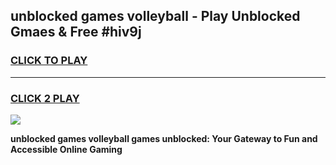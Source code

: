 
## unblocked games volleyball - Play Unblocked Gmaes & Free #hiv9j
<h3>
<a href="https://news.freeplayer.one?title=unblocked_games_volleyball&ref=03M">CLICK TO PLAY</a></h3>
<hr>

<h3>
<a href="https://news.freeplayer.one?title=unblocked_games_volleyball&ref=03M">CLICK 2 PLAY</a>
  
</h3>

<a href="https://news.freeplayer.one?title=unblocked_games_volleyball&ref=03M"><img src="https://clearcache.store/games.png"></a>


**unblocked games volleyball games unblocked: Your Gateway to Fun and Accessible Online Gaming**

